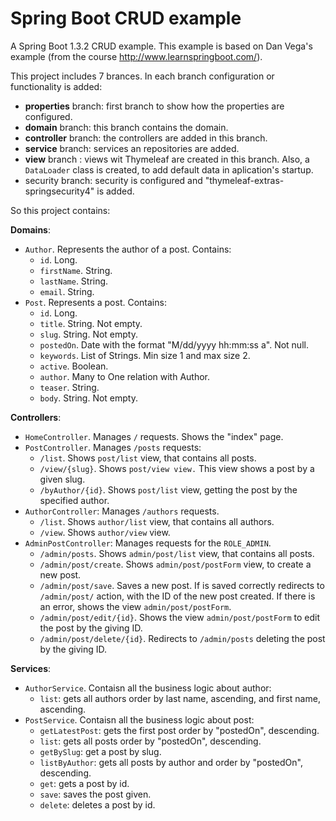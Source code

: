 # Spring Boot CRUD example

A Spring Boot 1.3.2 CRUD example. This example is based on Dan Vega's example (from the course http://www.learnspringboot.com/).

This project includes 7 brances. In each branch configuration or functionality is added:

 - **properties** branch: first branch to show how the properties are configured.
 - **domain** branch: this branch contains the domain.
 - **controller** branch: the controllers are added in this branch.
 - **service** branch: services an repositories are added.
 - **view** branch : views wit Thymeleaf are created in this branch. Also, a `DataLoader` class is created, to add default data in aplication's startup.
 - security branch: security is configured and "thymeleaf-extras-springsecurity4" is added.

So this project contains:

**Domains**:

 - `Author`. Represents the author of a post. Contains:
	 - `id`. Long.
	 - `firstName`. String.
	 - `lastName`. String.
	 - `email`. String.
 - `Post`. Represents a post. Contains:
	 - `id`. Long.
	 - `title`. String. Not empty.
	 - `slug`. String. Not empty.
	 - `postedOn`. Date with the format "M/dd/yyyy hh:mm:ss a". Not null.
	 - `keywords`. List of Strings. Min size 1 and max size 2. 
	 - `active`. Boolean.
	 - `author`. Many to One relation with Author.
	 - `teaser`. String.
	 - `body`. String. Not empty.

**Controllers**:

 - `HomeController`. Manages `/` requests. Shows the "index" page.
 - `PostController`. Manages `/posts` requests:
	 - `/list`. Shows `post/list` view, that contains all posts.
	 - `/view/{slug}`. Shows `post/view view.` This view shows a post by a given slug.
	 - `/byAuthor/{id}`. Shows `post/list` view, getting the post by the specified author.
 - `AuthorController`: Manages `/authors` requests.
	 - `/list`. Shows `author/list` view, that contains all authors.
	 - `/view`. Shows `author/view` view. 
 -  `AdminPostController`: Manages requests for the `ROLE_ADMIN`.
	 - `/admin/posts`. Shows `admin/post/list` view, that contains all posts.
	 - `/admin/post/create`. Shows `admin/post/postForm` view, to create a new post.
	 - `/admin/post/save`. Saves a new post. If is saved correctly redirects to `/admin/post/` action, with the ID of the new post created. If there is an error, shows the view `admin/post/postForm`.
	 - `/admin/post/edit/{id}`. Shows the view `admin/post/postForm` to edit the post by the giving ID.
	 - `/admin/post/delete/{id}`. Redirects to  `/admin/posts` deleting the post by the giving ID.

**Services**:

 - `AuthorService`. Contaisn all the business logic about author:
	 - `list`: gets all authors order by last name, ascending, and first name, ascending.
 - `PostService`. Contaisn all the business logic about post: 
	 - `getLatestPost`: gets the first post order by "postedOn", descending.
	 - `list`: gets all posts order by "postedOn", descending.
	 - `getBySlug`: get a post by slug.
	 - `listByAuthor`: gets all posts by author and order by "postedOn", descending. 
	 - `get`: gets a post by id.
	 - `save`: saves the post given.
	 - `delete`: deletes a post by id.

